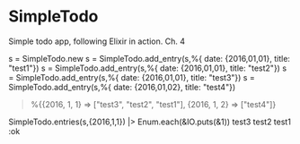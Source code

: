 # SimpleTodo

Simple todo app, following Elixir in action. Ch. 4

s = SimpleTodo.new
s = SimpleTodo.add_entry(s,%{ date: {2016,01,01}, title: "test1"})
s = SimpleTodo.add_entry(s,%{ date: {2016,01,01}, title: "test2"})
s = SimpleTodo.add_entry(s,%{ date: {2016,01,01}, title: "test3"})
s = SimpleTodo.add_entry(s,%{ date: {2016,01,02}, title: "test4"})
>%{{2016, 1, 1} => ["test3", "test2", "test1"], {2016, 1, 2} => ["test4"]}


SimpleTodo.entries(s,{2016,1,1}) |> Enum.each(&IO.puts(&1))
test3
test2
test1
:ok
